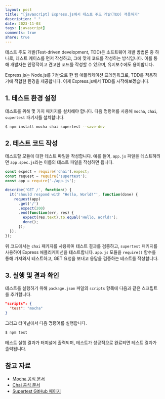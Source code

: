 ```yaml
---
layout: post
title: "[javascript] Express.js에서 테스트 주도 개발(TDD) 적용하기"
description: " "
date: 2023-11-03
tags: [javascript]
comments: true
share: true
---
```


테스트 주도 개발(Test-driven development, TDD)은 소프트웨어 개발 방법론 중 하나로, 테스트 케이스를 먼저 작성하고, 그에 맞게 코드를 작성하는 방식입니다. 이를 통해 개발자는 안정적이고 견고한 코드를 작성할 수 있으며, 유지보수에도 용이합니다. 

Express.js는 Node.js를 기반으로 한 웹 애플리케이션 프레임워크로, TDD를 적용하기에 적합한 환경을 제공합니다. 이제 Express.js에서 TDD를 시작해보겠습니다.

## 1. 테스트 환경 설정

테스트를 위해 몇 가지 패키지를 설치해야 합니다. 다음 명령어를 사용해 `mocha`, `chai`, `supertest` 패키지를 설치합니다.

```bash
$ npm install mocha chai supertest --save-dev
```

## 2. 테스트 코드 작성

테스트할 모듈에 대한 테스트 파일을 작성합니다. 예를 들어, `app.js` 파일을 테스트하려면 `app.spec.js`라는 이름의 테스트 파일을 작성하면 됩니다.

```javascript
const expect = require('chai').expect;
const request = require('supertest');
const app = require('./app.js');

describe('GET /', function() {
  it('should respond with "Hello, World!"', function(done) {
    request(app)
      .get('/')
      .expect(200)
      .end(function(err, res) {
        expect(res.text).to.equal('Hello, World!');
        done();
      });
  });
});
```
위 코드에서는 `chai` 패키지를 사용하여 테스트 결과를 검증하고, `supertest` 패키지를 사용하여 Express 애플리케이션을 테스트합니다. `app.js` 모듈을 `require()` 함수를 통해 가져와서 테스트하고, GET 요청을 보내고 응답을 검증하는 테스트를 작성합니다.

## 3. 실행 및 결과 확인

테스트를 실행하기 위해 `package.json` 파일의 `scripts` 항목에 다음과 같은 스크립트를 추가합니다.

```json
"scripts": {
  "test": "mocha"
}
```

그리고 터미널에서 다음 명령어를 실행합니다.

```bash
$ npm test
```

테스트 실행 결과가 터미널에 출력되며, 테스트가 성공적으로 완료되면 테스트 결과가 출력됩니다.

## 참고 자료

- [Mocha 공식 문서](https://mochajs.org/)
- [Chai 공식 문서](https://www.chaijs.com/)
- [Supertest GitHub 페이지](https://github.com/visionmedia/supertest)